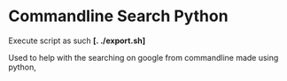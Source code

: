 # Commandline Search Python

Execute script as such **[. ./export.sh]**

Used to help with the searching on google from commandline made using python, 

